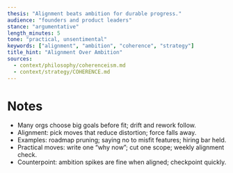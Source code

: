 ```yaml
---
thesis: "Alignment beats ambition for durable progress."
audience: "founders and product leaders"
stance: "argumentative"
length_minutes: 5
tone: "practical, unsentimental"
keywords: ["alignment", "ambition", "coherence", "strategy"]
title_hint: "Alignment Over Ambition"
sources:
  - context/philosophy/coherenceism.md
  - context/strategy/COHERENCE.md
---
```


# Notes
- Many orgs choose big goals before fit; drift and rework follow.
- Alignment: pick moves that reduce distortion; force falls away.
- Examples: roadmap pruning; saying no to misfit features; hiring bar held.
- Practical moves: write one “why now”; cut one scope; weekly alignment check.
- Counterpoint: ambition spikes are fine when aligned; checkpoint quickly.

